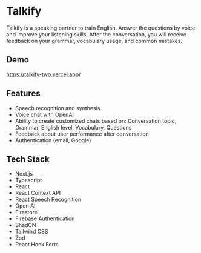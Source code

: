 # Talkify
Talkify is a speaking partner to train English. Answer the questions by voice and improve your listening skills. After the conversation, you will receive feedback on your grammar, vocabulary usage, and common mistakes.

## Demo
https://talkify-two.vercel.app/

## Features
- Speech recognition and synthesis
- Voice chat with OpenAI
- Ability to create customized chats based on: Conversation topic, Grammar, English level, Vocabulary, Questions
- Feedback about user performance after conversation
- Authentication (email, Google)

## Tech Stack
- Next.js
- Typescript
- React
- React Context API
- React Speech Recognition
- Open AI
- Firestore
- Firebase Authentication
- ShadCN
- Tailwind CSS
- Zod
- React Hook Form
